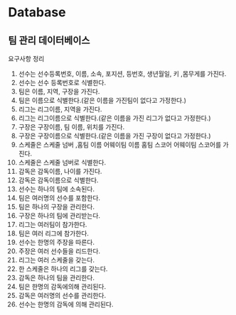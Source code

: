 # Database
## 팀 관리 데이터베이스
요구사항 정리
1. 선수는 선수등록번호, 이름, 소속, 포지션, 등번호, 생년월일, 키 ,몸무게를 가진다.
2. 선수는 선수 등록번호로 식별한다.
3. 팀은 이름, 지역, 구장을 가진다.
4. 팀은 이름으로 식별한다.(같은 이름을 가진팀이 없다고 가정한다.)
5. 리그는 리그이름, 지역을 가진다.
6. 리그는 리그이름으로 식별한다.(같은 이름을 가진 리그가 없다고 가정한다.)
7. 구장은 구장이름, 팀 이름, 위치를 가진다.
8. 구장은 구장이름으로 식별한다.(같은 이름을 가진 구장이 없다고 가정한다.)
9. 스케줄은 스케줄 넘버 ,홈팀 이름 어웨이팀 이름 홈팀 스코어 어웨이팀 스코어를 가진다.
10. 스케줄은 스케줄 넘버로 식별한다. 
11. 감독은 감독이름, 나이를 가진다.
12. 감독은 감독이름으로 식별한다.
13. 선수는 하나의 팀에 소속된다.
14. 팀은 여러명의 선수를 포함한다.
15. 팀은 하나의 구장을 관리한다.
16. 구장은 하나의 팀에 관리받는다.
17. 리그는 여러팀이 참가한다.
18. 팀은 여러 리그에 참가한다.
19. 선수는 한명의 주장을 따른다.
20. 주장은 여러 선수들을 리드한다.
21. 리그는 여러 스케줄을 갖는다.
22. 한 스케줄은 하나의 리그를 갖는다.
23. 감독은 하나의 팀을 관리한다.
24. 팀은 한명의 감독에의해 관리된다.
25. 감독은 여러명의 선수를 관리한다.
26. 선수는 한명의 감독에 의해 관리된다. 
